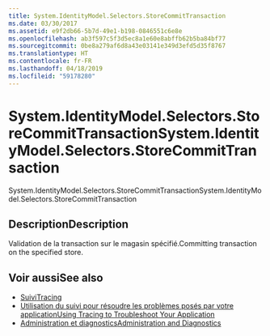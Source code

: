 ```yaml
---
title: System.IdentityModel.Selectors.StoreCommitTransaction
ms.date: 03/30/2017
ms.assetid: e9f2db66-5b7d-49e1-b198-0846551c6e8e
ms.openlocfilehash: ab3f597c5f3d5ec8a1e60e8abffb62b5ba84bf77
ms.sourcegitcommit: 0be8a279af6d8a43e03141e349d3efd5d35f8767
ms.translationtype: HT
ms.contentlocale: fr-FR
ms.lasthandoff: 04/18/2019
ms.locfileid: "59178280"
---
```

# <a name="systemidentitymodelselectorsstorecommittransaction"></a><span data-ttu-id="c11bc-102">System.IdentityModel.Selectors.StoreCommitTransaction</span><span class="sxs-lookup"><span data-stu-id="c11bc-102">System.IdentityModel.Selectors.StoreCommitTransaction</span></span>
<span data-ttu-id="c11bc-103">System.IdentityModel.Selectors.StoreCommitTransaction</span><span class="sxs-lookup"><span data-stu-id="c11bc-103">System.IdentityModel.Selectors.StoreCommitTransaction</span></span>  
  
## <a name="description"></a><span data-ttu-id="c11bc-104">Description</span><span class="sxs-lookup"><span data-stu-id="c11bc-104">Description</span></span>  
 <span data-ttu-id="c11bc-105">Validation de la transaction sur le magasin spécifié.</span><span class="sxs-lookup"><span data-stu-id="c11bc-105">Committing transaction on the specified store.</span></span>  
  
## <a name="see-also"></a><span data-ttu-id="c11bc-106">Voir aussi</span><span class="sxs-lookup"><span data-stu-id="c11bc-106">See also</span></span>

- [<span data-ttu-id="c11bc-107">Suivi</span><span class="sxs-lookup"><span data-stu-id="c11bc-107">Tracing</span></span>](../../../../../docs/framework/wcf/diagnostics/tracing/index.md)
- [<span data-ttu-id="c11bc-108">Utilisation du suivi pour résoudre les problèmes posés par votre application</span><span class="sxs-lookup"><span data-stu-id="c11bc-108">Using Tracing to Troubleshoot Your Application</span></span>](../../../../../docs/framework/wcf/diagnostics/tracing/using-tracing-to-troubleshoot-your-application.md)
- [<span data-ttu-id="c11bc-109">Administration et diagnostics</span><span class="sxs-lookup"><span data-stu-id="c11bc-109">Administration and Diagnostics</span></span>](../../../../../docs/framework/wcf/diagnostics/index.md)

